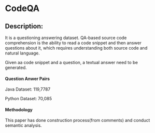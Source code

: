 # CodeQA

## Description:
It is a questioning answering dataset.  QA-based source code comprehension is the ability to read a code snippet and then answer
 questions about it, which requires understanding
 both source code and natural language. 

Given aa code snippet and a question, a textual answer need to be generated.

#### Question Anwer Pairs
Java Dataset: 119,7787

Python Dataset: 70,085

#### Methodology
This paper has done construction process(from comments) and conduct semantic analysis.